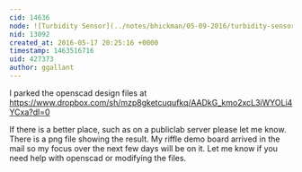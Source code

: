 ```yaml
---
cid: 14636
node: ![Turbidity Sensor](../notes/bhickman/05-09-2016/turbidity-sensor)
nid: 13092
created_at: 2016-05-17 20:25:16 +0000
timestamp: 1463516716
uid: 427373
author: ggallant
---
```


I parked the openscad design files at https://www.dropbox.com/sh/mzp8gketcuqufkq/AADkG_kmo2xcL3iWYOLi4YCxa?dl=0

If there is a better place, such as on a publiclab server please let me know. There is a png file showing the result. My riffle demo board arrived in the mail so my focus over the next few days will be on it. Let me know if you need help with openscad or modifying the files.
